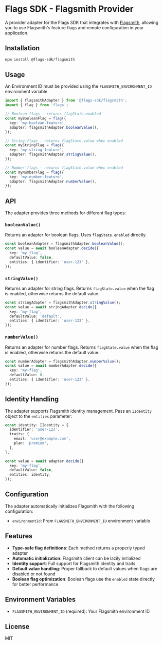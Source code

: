 # Flags SDK - Flagsmith Provider

A provider adapter for the Flags SDK that integrates with [Flagsmith](https://flagsmith.com/), allowing you to use Flagsmith's feature flags and remote configuration in your application.

## Installation

```bash
npm install @flags-sdk/flagsmith
```

## Usage

An Environment ID must be provided using the `FLAGSMITH_ENVIRONMENT_ID` environment variable.

```typescript
import { flagsmithAdapter } from '@flags-sdk/flagsmith';
import { flag } from 'flags';

// Boolean flags - returns flagState.enabled
const myBooleanFlag = flag({
  key: 'my-boolean-feature',
  adapter: flagsmithAdapter.booleanValue(),
});

// String flags - returns flagState.value when enabled
const myStringFlag = flag({
  key: 'my-string-feature',
  adapter: flagsmithAdapter.stringValue(),
});

// Number flags - returns flagState.value when enabled
const myNumberFlag = flag({
  key: 'my-number-feature',
  adapter: flagsmithAdapter.numberValue(),
});
```

## API

The adapter provides three methods for different flag types:

### `booleanValue()`

Returns an adapter for boolean flags. Uses `flagState.enabled` directly.

```typescript
const booleanAdapter = flagsmithAdapter.booleanValue();
const value = await booleanAdapter.decide({
  key: 'my-flag',
  defaultValue: false,
  entities: { identifier: 'user-123' },
});
```

### `stringValue()`

Returns an adapter for string flags. Returns `flagState.value` when the flag is enabled, otherwise returns the default value.

```typescript
const stringAdapter = flagsmithAdapter.stringValue();
const value = await stringAdapter.decide({
  key: 'my-flag',
  defaultValue: 'default',
  entities: { identifier: 'user-123' },
});
```

### `numberValue()`

Returns an adapter for number flags. Returns `flagState.value` when the flag is enabled, otherwise returns the default value.

```typescript
const numberAdapter = flagsmithAdapter.numberValue();
const value = await numberAdapter.decide({
  key: 'my-flag',
  defaultValue: 0,
  entities: { identifier: 'user-123' },
});
```

## Identity Handling

The adapter supports Flagsmith identity management. Pass an `IIdentity` object to the `entities` parameter:

```typescript
const identity: IIdentity = {
  identifier: 'user-123',
  traits: {
    email: 'user@example.com',
    plan: 'premium',
  },
};

const value = await adapter.decide({
  key: 'my-flag',
  defaultValue: false,
  entities: identity,
});
```

## Configuration

The adapter automatically initializes Flagsmith with the following configuration:

- `environmentId`: From `FLAGSMITH_ENVIRONMENT_ID` environment variable

## Features

- **Type-safe flag definitions**: Each method returns a properly typed adapter
- **Automatic initialization**: Flagsmith client can be lazily initialized
- **Identity support**: Full support for Flagsmith identity and traits
- **Default value handling**: Proper fallback to default values when flags are disabled or not found
- **Boolean flag optimization**: Boolean flags use the `enabled` state directly for better performance

## Environment Variables

- `FLAGSMITH_ENVIRONMENT_ID` (required): Your Flagsmith environment ID

## License

MIT
